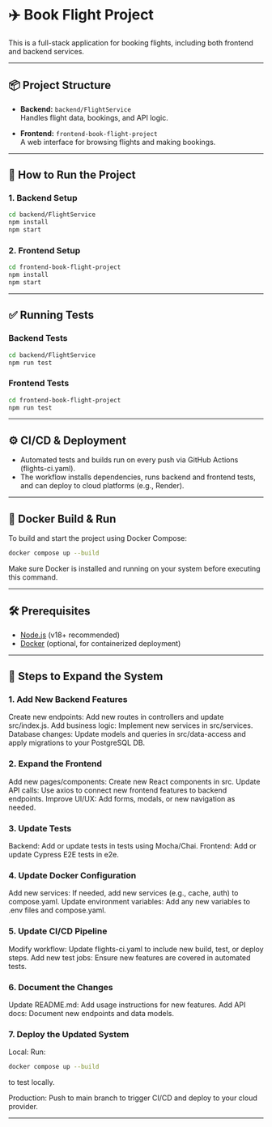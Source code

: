 # ✈️ Book Flight Project

This is a full-stack application for booking flights, including both frontend and backend services.

---

## 📦 Project Structure

- **Backend:** `backend/FlightService`  
  Handles flight data, bookings, and API logic.

- **Frontend:** `frontend-book-flight-project`  
  A web interface for browsing flights and making bookings.

---

## 🚀 How to Run the Project

### 1. Backend Setup

```bash
cd backend/FlightService
npm install
npm start
```

### 2. Frontend Setup

```bash
cd frontend-book-flight-project
npm install
npm start
```

---

## ✅ Running Tests

### Backend Tests

```bash
cd backend/FlightService
npm run test
```

### Frontend Tests

```bash
cd frontend-book-flight-project
npm run test
```

---

## ⚙️ CI/CD & Deployment
- Automated tests and builds run on every push via GitHub Actions (flights-ci.yaml).
- The workflow installs dependencies, runs backend and frontend tests, and can deploy to cloud platforms (e.g., Render).

---

## 🐳 Docker Build & Run

To build and start the project using Docker Compose:

```bash
docker compose up --build
```

Make sure Docker is installed and running on your system before executing this command.

---

## 🛠️ Prerequisites

- [Node.js](https://nodejs.org/) (v18+ recommended)
- [Docker](https://www.docker.com/) (optional, for containerized deployment)

---

## 🧩 Steps to Expand the System
### 1. Add New Backend Features
Create new endpoints:
Add new routes in controllers and update src/index.js.
Add business logic:
Implement new services in src/services.
Database changes:
Update models and queries in src/data-access and apply migrations to your PostgreSQL DB.
### 2. Expand the Frontend
Add new pages/components:
Create new React components in src.
Update API calls:
Use axios to connect new frontend features to backend endpoints.
Improve UI/UX:
Add forms, modals, or new navigation as needed.
### 3. Update Tests
Backend:
Add or update tests in tests using Mocha/Chai.
Frontend:
Add or update Cypress E2E tests in e2e.
### 4. Update Docker Configuration
Add new services:
If needed, add new services (e.g., cache, auth) to compose.yaml.
Update environment variables:
Add any new variables to .env files and compose.yaml.
### 5. Update CI/CD Pipeline
Modify workflow:
Update flights-ci.yaml to include new build, test, or deploy steps.
Add new test jobs:
Ensure new features are covered in automated tests.
### 6. Document the Changes
Update README.md:
Add usage instructions for new features.
Add API docs:
Document new endpoints and data models.
### 7. Deploy the Updated System
Local:
Run: 
```bash
docker compose up --build
```
to test locally.

Production:
Push to main branch to trigger CI/CD and deploy to your cloud provider. 

---
